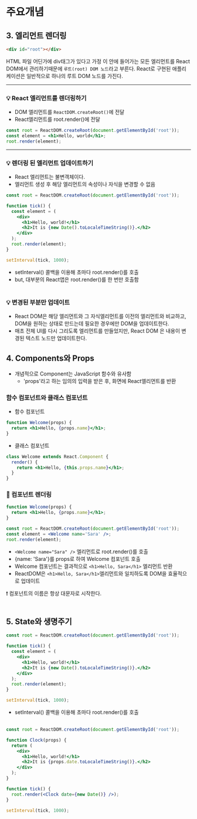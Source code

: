 # 주요개념

## 3. 엘리먼트 렌더링

```html
<div id="root"></div>
```

HTML 파일 어딘가에 div태그가 있다고 가정
이 안에 들어가는 모든 엘리먼트를 React DOM에서 관리하기때문에
`루트(root) DOM 노드`라고 부른다.
React로 구현된 애플리케이션은 일반적으로 하나의 루트 DOM 노드를 가진다.

<hr>

### 💡 React 엘리먼트를 렌더링하기 <br>

- DOM 엘리먼트를 `ReactDOM.createRoot()`에 전달
- React엘리먼트를 root.render()에 전달

```jsx
const root = ReactDOM.createRoot(document.getElementById('root'));
const element = <h1>Hello, world</h1>;
root.render(element);
```

<hr>

### 💡 렌더링 된 엘리먼트 업데이트하기

- React 엘리먼트는 불변객체이다.
- 엘리먼트 생성 후 해당 엘리먼트의 속성이나 자식을 변경할 수 없음

```jsx
const root = ReactDOM.createRoot(document.getElementById('root'));

function tick() {
  const element = (
    <div>
      <h1>Hello, world!</h1>
      <h2>It is {new Date().toLocaleTimeString()}.</h2>
    </div>
  );
  root.render(element);
}

setInterval(tick, 1000);
```

- setInterval() 콜백을 이용해 초마다 root.render()를 호출
- but, 대부분의 React앱은 root.render()를 한 번만 호출함
  <br><br>

### 💡 변경된 부분만 업데이트

- React DOM은 해당 엘리먼트와 그 자식엘리먼트를 이전의 엘리먼트와 비교하고, DOM을 원하는 상태로 만드는데 필요한 경우에만 DOM을 업데이트한다.
- 매초 전체 UI를 다시 그리도록 엘리먼트를 만들었지만, React DOM 은 내용이 변경된 텍스트 노드만 업데이트한다.

## 4. Components와 Props

- 개념적으로 Component는 JavaScript 함수와 유사함
  - 'props'라고 하는 임의의 입력을 받은 후, 화면에 React엘리먼트를 반환

### 함수 컴포넌트와 클래스 컴포넌트

- 함수 컴포넌트

```jsx
function Welcome(props) {
  return <h1>Hello, {props.name}</h1>;
}
```

- 클래스 컴포넌트

```jsx
class Welcome extends React.Component {
  render() {
    return <h1>Hello, {this.props.name}</h1>;
  }
}
```

### 🌟 컴포넌트 렌더링

```jsx
function Welcome(props) {
  return <h1>Hello, {props.name}</h1>;
}

const root = ReactDOM.createRoot(document.getElementById('root'));
const element = <Welcome name='Sara' />;
root.render(element);
```

- `<Welcome name="Sara" />` 엘리먼트로 root.render()를 호출
- {name: 'Sara'}를 props로 하여 Welcome 컴포넌트 호출
- Welcome 컴포넌트는 결과적으로 `<h1>Hello, Sara</h1>` 엘리먼트 반환
- ReactDOM은 `<h1>Hello, Sara</h1>`엘리먼트와 일치하도록 DOM을 효율적으로 업데이트

❗️ 컴포넌트의 이름은 항상 대문자로 시작한다.
<br><br>

## 5. State와 생명주기

```jsx
const root = ReactDOM.createRoot(document.getElementById('root'));

function tick() {
  const element = (
    <div>
      <h1>Hello, world!</h1>
      <h2>It is {new Date().toLocaleTimeString()}.</h2>
    </div>
  );
  root.render(element);
}

setInterval(tick, 1000);
```

- setInterval() 콜백을 이용해 초마다 root.render()를 호출 <br><br>

```jsx
const root = ReactDOM.createRoot(document.getElementById('root'));

function Clock(props) {
  return (
    <div>
      <h1>Hello, world!</h1>
      <h2>It is {props.date.toLocaleTimeString()}.</h2>
    </div>
  );
}

function tick() {
  root.render(<Clock date={new Date()} />);
}

setInterval(tick, 1000);
```

